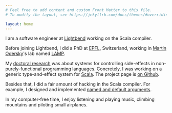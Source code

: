 ```yaml
---
# Feel free to add content and custom Front Matter to this file.
# To modify the layout, see https://jekyllrb.com/docs/themes/#overriding-theme-defaults

layout: home
---
```


I am a software engineer at [Lightbend](http://www.lightbend.com/) working on the Scala compiler.

Before joining Lightbend, I did a PhD at [EPFL](http://www.epfl.ch/), Switzerland, working in [Martin Odersky](http://lampwww.epfl.ch/~odersky/)'s lab named [LAMP](http://lamp.epfl.ch/).

My [doctoral research](/pubsTalks/) was about systems for controlling side-effects in non-purely-functional programming languages. Concretely, I was working on a generic type-and-effect system for [Scala](http://www.scala-lang.org/). The project page is [on Github](https://github.com/lrytz/efftp).

Besides that, I did a fair amount of hacking in the Scala compiler. For example, I designed and implemented [named and default arguments](http://docs.scala-lang.org/sips/completed/named-and-default-arguments.html).

In my computer-free time, I enjoy listening and playing music, climbing mountains and piloting small airplanes.
